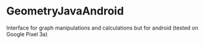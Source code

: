 # GeometryJavaAndroid
Interface for graph manipulations and calculations but for android (tested on Google Pixel 3a) 
